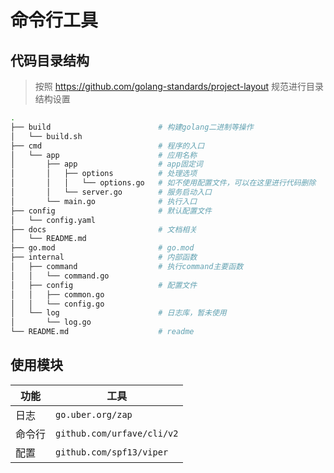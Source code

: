 # 命令行工具

## 代码目录结构

> 按照 https://github.com/golang-standards/project-layout 规范进行目录结构设置

```bash
.
├── build                        # 构建golang二进制等操作
│   └── build.sh
├── cmd                          # 程序的入口
│   └── app                      # 应用名称
│       ├── app                  # app固定词
│       │   ├── options          # 处理选项
│       │   │   └── options.go   # 如不使用配置文件，可以在这里进行代码删除
│       │   └── server.go        # 服务启动入口
│       └── main.go              # 执行入口
├── config                       # 默认配置文件
│   └── config.yaml
├── docs                         # 文档相关
│   └── README.md
├── go.mod                       # go.mod
├── internal                     # 内部函数
│   ├── command                  # 执行command主要函数
│   │   └── command.go
│   ├── config                   # 配置文件
│   │   ├── common.go
│   │   └── config.go
│   └── log                      # 日志库，暂未使用
│       └── log.go
└── README.md                    # readme
```

## 使用模块

|功能|工具|
|---|---|
| 日志 | `go.uber.org/zap` |
| 命令行 | `github.com/urfave/cli/v2` |
| 配置 | `github.com/spf13/viper` |

